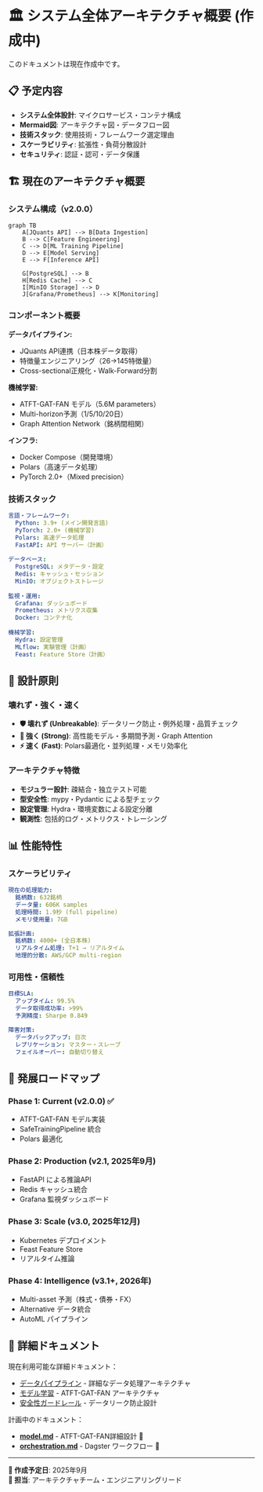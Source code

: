 # 🏛️ システム全体アーキテクチャ概要 (作成中)

このドキュメントは現在作成中です。

## 📋 予定内容

- **システム全体設計**: マイクロサービス・コンテナ構成
- **Mermaid図**: アーキテクチャ図・データフロー図
- **技術スタック**: 使用技術・フレームワーク選定理由
- **スケーラビリティ**: 拡張性・負荷分散設計
- **セキュリティ**: 認証・認可・データ保護

## 🏗️ 現在のアーキテクチャ概要

### システム構成（v2.0.0）

```mermaid
graph TB
    A[JQuants API] --> B[Data Ingestion]
    B --> C[Feature Engineering]
    C --> D[ML Training Pipeline]
    D --> E[Model Serving]
    E --> F[Inference API]
    
    G[PostgreSQL] --> B
    H[Redis Cache] --> C
    I[MinIO Storage] --> D
    J[Grafana/Prometheus] --> K[Monitoring]
```

### コンポーネント概要

**データパイプライン:**
- JQuants API連携（日本株データ取得）
- 特徴量エンジニアリング（26→145特徴量）
- Cross-sectional正規化・Walk-Forward分割

**機械学習:**
- ATFT-GAT-FAN モデル（5.6M parameters）
- Multi-horizon予測（1/5/10/20日）
- Graph Attention Network（銘柄間相関）

**インフラ:**
- Docker Compose（開発環境）
- Polars（高速データ処理）
- PyTorch 2.0+（Mixed precision）

### 技術スタック

```yaml
言語・フレームワーク:
  Python: 3.9+ (メイン開発言語)
  PyTorch: 2.0+ (機械学習)
  Polars: 高速データ処理
  FastAPI: API サーバー（計画）
  
データベース:
  PostgreSQL: メタデータ・設定
  Redis: キャッシュ・セッション
  MinIO: オブジェクトストレージ
  
監視・運用:
  Grafana: ダッシュボード
  Prometheus: メトリクス収集
  Docker: コンテナ化
  
機械学習:
  Hydra: 設定管理
  MLflow: 実験管理（計画）
  Feast: Feature Store（計画）
```

## 🎯 設計原則

### 壊れず・強く・速く
- **🛡️ 壊れず (Unbreakable)**: データリーク防止・例外処理・品質チェック
- **💪 強く (Strong)**: 高性能モデル・多期間予測・Graph Attention
- **⚡ 速く (Fast)**: Polars最適化・並列処理・メモリ効率化

### アーキテクチャ特徴
- **モジュラー設計**: 疎結合・独立テスト可能
- **型安全性**: mypy・Pydantic による型チェック
- **設定管理**: Hydra・環境変数による設定分離
- **観測性**: 包括的ログ・メトリクス・トレーシング

## 📊 性能特性

### スケーラビリティ
```yaml
現在の処理能力:
  銘柄数: 632銘柄
  データ量: 606K samples
  処理時間: 1.9秒 (full pipeline)
  メモリ使用量: 7GB

拡張計画:
  銘柄数: 4000+ (全日本株)
  リアルタイム処理: T+1 → リアルタイム
  地理的分散: AWS/GCP multi-region
```

### 可用性・信頼性
```yaml
目標SLA:
  アップタイム: 99.5%
  データ取得成功率: >99%
  予測精度: Sharpe 0.849

障害対策:
  データバックアップ: 日次
  レプリケーション: マスター・スレーブ
  フェイルオーバー: 自動切り替え
```

## 🔄 発展ロードマップ

### Phase 1: Current (v2.0.0) ✅
- ATFT-GAT-FAN モデル実装
- SafeTrainingPipeline 統合
- Polars 最適化

### Phase 2: Production (v2.1, 2025年9月)
- FastAPI による推論API
- Redis キャッシュ統合
- Grafana 監視ダッシュボード

### Phase 3: Scale (v3.0, 2025年12月)
- Kubernetes デプロイメント
- Feast Feature Store
- リアルタイム推論

### Phase 4: Intelligence (v3.1+, 2026年)
- Multi-asset 予測（株式・債券・FX）
- Alternative データ統合
- AutoML パイプライン

## 🔗 詳細ドキュメント

現在利用可能な詳細ドキュメント：

- [データパイプライン](data-pipeline.md) - 詳細なデータ処理アーキテクチャ
- [モデル学習](../ml/model-training.md) - ATFT-GAT-FAN アーキテクチャ
- [安全性ガードレール](../ml/safety-guardrails.md) - データリーク防止設計

計画中のドキュメント：
- [**model.md**](model.md) - ATFT-GAT-FAN詳細設計 🚧
- [**orchestration.md**](orchestration.md) - Dagster ワークフロー 🚧
 

---

**🚧 作成予定日**: 2025年9月  
**👥 担当**: アーキテクチャチーム・エンジニアリングリード
